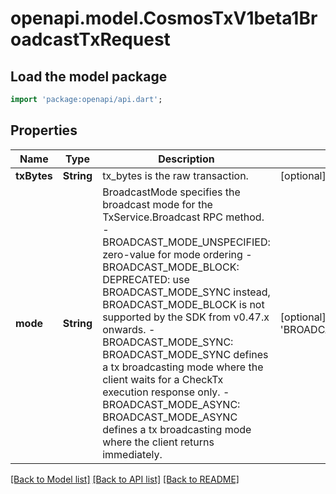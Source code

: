 # openapi.model.CosmosTxV1beta1BroadcastTxRequest

## Load the model package
```dart
import 'package:openapi/api.dart';
```

## Properties
Name | Type | Description | Notes
------------ | ------------- | ------------- | -------------
**txBytes** | **String** | tx_bytes is the raw transaction. | [optional] 
**mode** | **String** | BroadcastMode specifies the broadcast mode for the TxService.Broadcast RPC method.   - BROADCAST_MODE_UNSPECIFIED: zero-value for mode ordering  - BROADCAST_MODE_BLOCK: DEPRECATED: use BROADCAST_MODE_SYNC instead, BROADCAST_MODE_BLOCK is not supported by the SDK from v0.47.x onwards.  - BROADCAST_MODE_SYNC: BROADCAST_MODE_SYNC defines a tx broadcasting mode where the client waits for a CheckTx execution response only.  - BROADCAST_MODE_ASYNC: BROADCAST_MODE_ASYNC defines a tx broadcasting mode where the client returns immediately. | [optional] [default to 'BROADCAST_MODE_UNSPECIFIED']

[[Back to Model list]](../README.md#documentation-for-models) [[Back to API list]](../README.md#documentation-for-api-endpoints) [[Back to README]](../README.md)


